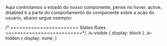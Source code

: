 Aqui controlamos o estado do nosso componente, 
pense no hover, active, disabled é a parte do 
comportamento do componente sobre a ação do 
usuário, abaixo segue exemplo:


/* =======================
 States Rules
==========================*/
.is-visible {
 display: block
}
.is-hidden {
 display: none;
}